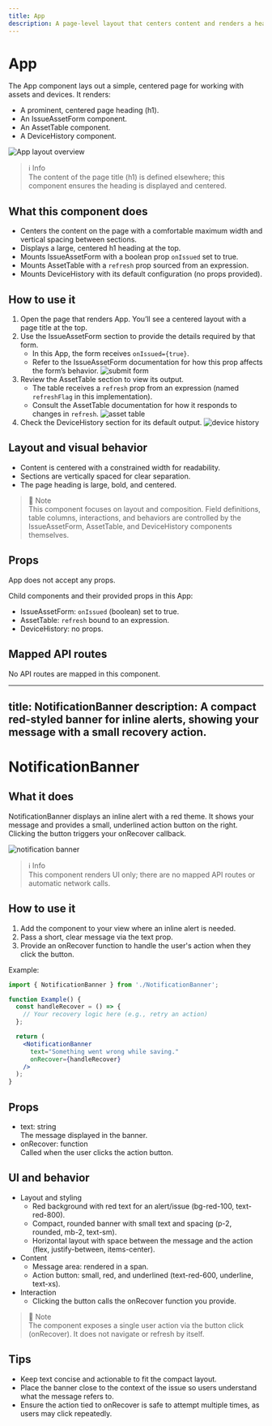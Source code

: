 ```yaml
---
title: App
description: A page-level layout that centers content and renders a heading, an issue form, an asset table, and a device history section.
---
```


# App

The App component lays out a simple, centered page for working with assets and devices. It renders:
- A prominent, centered page heading (h1).
- An IssueAssetForm component.
- An AssetTable component.
- A DeviceHistory component.

![App layout overview](app-layout.png)

> ℹ️ Info  
> The content of the page title (h1) is defined elsewhere; this component ensures the heading is displayed and centered.

## What this component does

- Centers the content on the page with a comfortable maximum width and vertical spacing between sections.
- Displays a large, centered h1 heading at the top.
- Mounts IssueAssetForm with a boolean prop `onIssued` set to true.
- Mounts AssetTable with a `refresh` prop sourced from an expression.
- Mounts DeviceHistory with its default configuration (no props provided).

## How to use it

1. Open the page that renders App. You’ll see a centered layout with a page title at the top.
2. Use the IssueAssetForm section to provide the details required by that form.
   - In this App, the form receives `onIssued={true}`.
   - Refer to the IssueAssetForm documentation for how this prop affects the form’s behavior.
   ![submit form](submit-form.png)
3. Review the AssetTable section to view its output.
   - The table receives a `refresh` prop from an expression (named `refreshFlag` in this implementation).
   - Consult the AssetTable documentation for how it responds to changes in `refresh`.
   ![asset table](asset-table.png)
4. Check the DeviceHistory section for its default output.
   ![device history](device-history.png)

## Layout and visual behavior

- Content is centered with a constrained width for readability.
- Sections are vertically spaced for clear separation.
- The page heading is large, bold, and centered.

> 📘 Note  
> This component focuses on layout and composition. Field definitions, table columns, interactions, and behaviors are controlled by the IssueAssetForm, AssetTable, and DeviceHistory components themselves.

## Props

App does not accept any props.

Child components and their provided props in this App:
- IssueAssetForm: `onIssued` (boolean) set to true.
- AssetTable: `refresh` bound to an expression.
- DeviceHistory: no props.

## Mapped API routes

No API routes are mapped in this component.

---
title: NotificationBanner
description: A compact red-styled banner for inline alerts, showing your message with a small recovery action.
---

# NotificationBanner

## What it does
NotificationBanner displays an inline alert with a red theme. It shows your message and provides a small, underlined action button on the right. Clicking the button triggers your onRecover callback.

![notification banner](notification-banner.png)

> ℹ️ Info  
> This component renders UI only; there are no mapped API routes or automatic network calls.

## How to use it

1. Add the component to your view where an inline alert is needed.
2. Pass a short, clear message via the text prop.
3. Provide an onRecover function to handle the user's action when they click the button.

Example:
```jsx
import { NotificationBanner } from './NotificationBanner';

function Example() {
  const handleRecover = () => {
    // Your recovery logic here (e.g., retry an action)
  };

  return (
    <NotificationBanner
      text="Something went wrong while saving."
      onRecover={handleRecover}
    />
  );
}
```

## Props

- text: string  
  The message displayed in the banner.
- onRecover: function  
  Called when the user clicks the action button.

## UI and behavior

- Layout and styling
  - Red background with red text for an alert/issue (bg-red-100, text-red-800).
  - Compact, rounded banner with small text and spacing (p-2, rounded, mb-2, text-sm).
  - Horizontal layout with space between the message and the action (flex, justify-between, items-center).
- Content
  - Message area: rendered in a span.
  - Action button: small, red, and underlined (text-red-600, underline, text-xs).
- Interaction
  - Clicking the button calls the onRecover function you provide.

> 📘 Note  
> The component exposes a single user action via the button click (onRecover). It does not navigate or refresh by itself.

## Tips

- Keep text concise and actionable to fit the compact layout.
- Place the banner close to the context of the issue so users understand what the message refers to.
- Ensure the action tied to onRecover is safe to attempt multiple times, as users may click repeatedly.